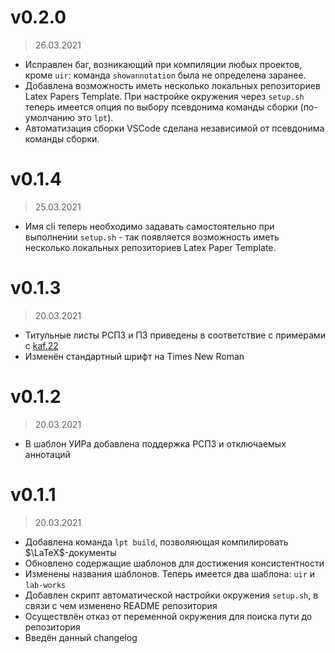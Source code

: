 # v0.2.0

> 26.03.2021

- Исправлен баг, возникающий при компиляции любых проектов, кроме `uir`: команда `showannotation` была не определена заранее.
- Добавлена возможность иметь несколько локальных репозиториев Latex Papers Template. При настройке окружения через `setup.sh` теперь имеется опция по выбору псевдонима команды сборки (по-умолчанию это `lpt`).
- Автоматизация сборки VSCode сделана независимой от псевдонима команды сборки.

# v0.1.4

> 25.03.2021

- Имя cli теперь необходимо задавать самостоятельно при выполнении `setup.sh` - так появляется возможность иметь несколько локальных репозиториев Latex Paper Template.

# v0.1.3

> 20.03.2021

- Титульные листы РСПЗ и ПЗ приведены в соответствие с примерами с [kaf.22](https://kaf22.ru/)
- Изменён стандартный шрифт на Times New Roman

# v0.1.2

> 20.03.2021

- В шаблон УИРа добавлена поддержка РСПЗ и отключаемых аннотаций

# v0.1.1

> 20.03.2021

- Добавлена команда `lpt build`, позволяющая компилировать $`\LaTeX`$-документы
- Обновлено содержащие шаблонов для достижения консистентности
- Изменены названия шаблонов. Теперь имеется два шаблона: `uir` и `lab-works`
- Добавлен скрипт автоматической настройки окружения `setup.sh`, в связи с чем изменено README репозитория
- Осуществлён отказ от переменной окружения для поиска пути до репозитория
- Введён данный changelog
